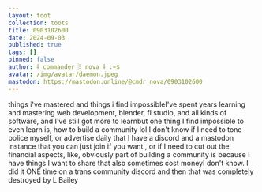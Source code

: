```yaml
---
layout: toot
collection: toots
title: 0903102600
date: 2024-09-03
published: true
tags: []
pinned: false
author: ⸸ commander ░ nova ⸸ :~$
avatar: /img/avatar/daemon.jpeg
mastodon: https://mastodon.online/@cmdr_nova/0903102600
---
```


things i've mastered and things i find impossibleI've spent years learning and mastering web development, blender, fl studio, and all kinds of software, and I've still got more to learnbut one thing I find impossible to even learn is, how to build a community lol I don't know if I need to tone police myself, or advertise daily that I have a discord and a mastodon instance that you can just join if you want  ,  or if I need to cut out the financial aspects, like, obviously part of building a community is because I have things I want to share that also sometimes cost moneyI don't know. I did it ONE time on a trans community discord and then that was completely destroyed by L Bailey

